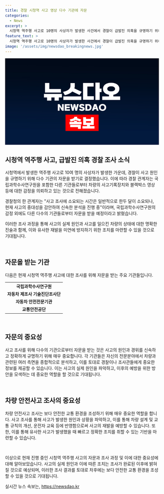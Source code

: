 ```yaml
---
title: 경찰 시청역 사고 영상 다수 기관에 자문
categories:
  - News
excerpt: >
  시청역 역주행 사고로 10명의 사상자가 발생한 사건에서 경찰이 급발진 의혹을 규명하기 위해 국립과학수사연구원 등 다수 기관의 자문을 받을 예정이라고 밝혔습니다. 경찰청 관계자는 차량의 사고기록장치와 블랙박스 영상 등에 대한 감정을 의뢰한 상태라며 신속한 분석을 위해 여러 기관이 함께 참여해 자문을 받을 예정이라고 설명했습니다. 사고 원인 규명을 위한 조사가 진행 중이며, 관련 정보는 KBS뉴스로 제보해 주시기 바랍니다.
feature_text: >
  시청역 역주행 사고로 10명의 사상자가 발생한 사건에서 경찰이 급발진 의혹을 규명하기 위해 국립과학수사연구원 등 다수 기관의 자문을 받을 예정이라고 밝혔습니다. 경찰청 관계자는 차량의 사고기록장치와 블랙박스 영상 등에 대한 감정을 의뢰한 상태라며 신속한 분석을 위해 여러 기관이 함께 참여해 자문을 받을 예정이라고 설명했습니다. 사고 원인 규명을 위한 조사가 진행 중이며, 관련 정보는 KBS뉴스로 제보해 주시기 바랍니다.
image: '/assets/img/newsdao_breakingnews.jpg'
---
```


<p><img src="/assets/img/newsdao_breakingnews.jpg" alt="implanttips 속보" /></p>

<h2>시청역 역주행 사고, 급발진 의혹 경찰 조사 소식</h2>

<p>시청역에서 발생한 역주행 사고로 10여 명의 사상자가 발생한 가운데, 경찰이 사고 원인을 규명하기 위해 다수 기관의 자문을 받기로 결정했습니다. 이에 따라 경찰 관계자는 국립과학수사연구원을 포함한 다른 기관들로부터 차량의 사고기록장치와 블랙박스 영상 등에 대한 감정을 의뢰하고 있는 것으로 전해졌습니다. </p>

<p>경찰청의 한 관계자는 "사고 조사에 소요되는 시간은 일반적으로 한두 달이 소요되나, 현재 사고의 중대성을 감안하여 신속한 분석을 진행 중"이라며, 국립과학수사연구원의 감정 외에도 다른 다수의 기관들로부터 자문을 받을 예정이라고 밝혔습니다. </p>

<p>이러한 조사 과정을 통해 사고의 실제 원인과 사고를 일으킨 차량의 상태에 대한 명확한 진술과 함께, 이와 유사한 재발을 미연에 방지하기 위한 조치를 마련할 수 있을 것으로 기대됩니다. </p>

<p data-ke-size="size16">&nbsp;</p>

<h2 data-ke-size="size26">자문을 받는 기관</h2>

<p>다음은 현재 시청역 역주행 사고에 대한 조사를 위해 자문을 받는 주요 기관들입니다.</p>

<table>
  <tbody>
    <tr>
      <td style="text-align: center; height: 17px;"><b>국립과학수사연구원</b></td>
    </tr>
    <tr>
      <td style="text-align: center; height: 17px;"><b>자동차 제조사 기술진단조사단</b></td>
    </tr>
    <tr>
      <td style="text-align: center; height: 17px;"><b>자동차 안전전문기관</b></td>
    </tr>
    <tr>
      <td style="text-align: center; height: 17px;"><b>교통안전공단</b></td>
    </tr>
  </tbody>
</table>

<p data-ke-size="size16">&nbsp;</p>

<h2 data-ke-size="size26">자문의 중요성</h2>

<p>사고 조사를 위해 다수의 기관으로부터 자문을 받는 것은 사고의 원인과 경위를 신속하고 정확하게 규명하기 위해 매우 중요합니다. 각 기관들은 자신의 전문분야에서 차량과 관련된 여러 측면을 종합적으로 분석하고, 이를 토대로 경찰이나 조사관들에게 중요한 정보를 제공할 수 있습니다. 이는 사고의 실제 원인을 파악하고, 이후의 예방을 위한 방안을 모색하는 데 중요한 역할을 할 것으로 기대됩니다.</p>

<p data-ke-size="size16">&nbsp;</p>

<h2 data-ke-size="size26">차량 안전사고 조사의 중요성</h2>

<p>차량 안전사고 조사는 보다 안전한 교통 환경을 조성하기 위해 매우 중요한 역할을 합니다. 사고 조사를 통해 사고가 발생한 원인과 상황을 파악하고, 이를 통해 차량 설계 및 교통 규칙의 개선, 운전자 교육 등에 반영함으로써 사고의 재발을 예방할 수 있습니다. 또한, 이를 통해 유사한 사고가 발생했을 때 빠르고 정확한 조치를 취할 수 있는 기반을 마련할 수 있습니다.</p>

<p data-ke-size="size16">&nbsp;</p>

<p>이상으로 현재 진행 중인 시청역 역주행 사고의 자문과 조사 과정 및 이에 대한 중요성에 대해 알아보았습니다. 사고의 실제 원인과 이에 따른 조치는 조사가 완료된 이후에 밝혀질 것으로 예상되며, 이러한 조사 결과를 토대로 차후에는 보다 안전한 교통 환경을 조성할 수 있을 것으로 기대됩니다.</p>
실시간 뉴스 속보는, <a href="https://newsdao.kr" rel="dofollow">https://newsdao.kr</a>


